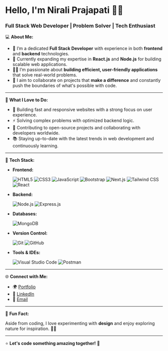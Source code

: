 # Hello, I'm Nirali Prajapati 👩‍💻

### Full Stack Web Developer | Problem Solver | Tech Enthusiast


💻 **About Me:**

- 🔭 I’m a dedicated **Full Stack Developer** with experience in both **frontend** and **backend** technologies.
- 🌱 Currently expanding my expertise in **React.js** and **Node.js** for building scalable web applications.
- 👩‍💻 I’m passionate about **building efficient, user-friendly applications** that solve real-world problems.
- 🎯 I aim to collaborate on projects that **make a difference** and constantly push the boundaries of what's possible with code.

---

🚀 **What I Love to Do:**

- 🔧 Building fast and responsive websites with a strong focus on user experience.
- ⚡ Solving complex problems with optimized backend logic.
- 🤝 Contributing to open-source projects and collaborating with developers worldwide.
- 📚 Staying up-to-date with the latest trends in web development and continuously learning.

---

🔧 **Tech Stack:**

- **Frontend:**
  
  ![HTML5](https://img.shields.io/badge/HTML5-E34F26?style=for-the-badge&logo=html5&logoColor=white)
  ![CSS3](https://img.shields.io/badge/CSS3-1572B6?style=for-the-badge&logo=css3&logoColor=white)
  ![JavaScript](https://img.shields.io/badge/JavaScript-F7DF1E?style=for-the-badge&logo=javascript&logoColor=black)
  ![Bootstrap](https://img.shields.io/badge/Bootstrap-563D7C?style=for-the-badge&logo=bootstrap&logoColor=white)
  ![Next.js](https://img.shields.io/badge/Next.js-000000?style=for-the-badge&logo=nextdotjs&logoColor=white)
  ![Tailwind CSS](https://img.shields.io/badge/Tailwind_CSS-38B2AC?style=for-the-badge&logo=tailwind-css&logoColor=white)
  ![React](https://img.shields.io/badge/React-61DAFB?style=for-the-badge&logo=react&logoColor=black)

- **Backend:**
  
  ![Node.js](https://img.shields.io/badge/Node.js-339933?style=for-the-badge&logo=nodedotjs&logoColor=white)
  ![Express.js](https://img.shields.io/badge/Express.js-000000?style=for-the-badge&logo=express&logoColor=white)

- **Databases:**
  
  ![MongoDB](https://img.shields.io/badge/MongoDB-47A248?style=for-the-badge&logo=mongodb&logoColor=white)

- **Version Control:**
  
  ![Git](https://img.shields.io/badge/Git-F05032?style=for-the-badge&logo=git&logoColor=white)
  ![GitHub](https://img.shields.io/badge/GitHub-181717?style=for-the-badge&logo=github&logoColor=white)

- **Tools & IDEs:**
  
  ![Visual Studio Code](https://img.shields.io/badge/VS_Code-007ACC?style=for-the-badge&logo=visual%20studio%20code&logoColor=white)
  ![Postman](https://img.shields.io/badge/Postman-FF6C37?style=for-the-badge&logo=postman&logoColor=white)


---

🌐 **Connect with Me:**

- 🌍 [Portfolio]()
- 💼 [LinkedIn](www.linkedin.com/in/nirali-prajapati-4536042a3)
- 📧 [Email](mailto:niraliprajapati106@gmail.com)

---

🎨 **Fun Fact:**

Aside from coding, I love experimenting with **design** and enjoy exploring nature for inspiration. 🌿🎨

---

⭐️ **Let's code something amazing together!** 🚀
